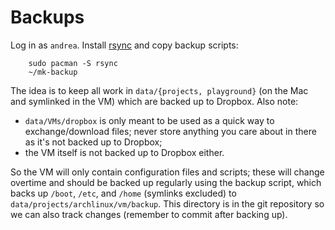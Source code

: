 Backups
=======
Log in as `andrea`.  Install [rsync][rsync] and copy backup scripts:

        sudo pacman -S rsync
        ~/mk-backup

The idea is to keep all work in `data/{projects, playground}` (on the Mac and symlinked
in the VM) which are backed up to Dropbox.  Also note:

  * `data/VMs/dropbox` is only meant to be used as a quick way to exchange/download files; 
     never store anything you care about in there as it's not backed up to Dropbox;
  * the VM itself is not backed up to Dropbox either.

So the VM will only contain configuration files and scripts; these will change overtime
and should be backed up regularly using the backup script, which backs up `/boot`, `/etc`,
and `/home` (symlinks excluded) to `data/projects/archlinux/vm/backup`.  This directory
is in the git repository so we can also track changes (remember to commit after backing
up).




[rsync]: https://wiki.archlinux.org/index.php/Rsync
	 "Rsync"
